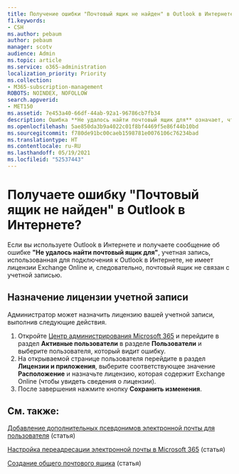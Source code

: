 ```yaml
---
title: Получение ошибки "Почтовый ящик не найден" в Outlook в Интернете
f1.keywords:
- CSH
ms.author: pebaum
author: pebaum
manager: scotv
audience: Admin
ms.topic: article
ms.service: o365-administration
localization_priority: Priority
ms.collection:
- M365-subscription-management
ROBOTS: NOINDEX, NOFOLLOW
search.appverid:
- MET150
ms.assetid: 7e453a40-66df-44ab-92a1-96786cb7fb34
description: Ошибка **Не удалось найти почтовый ящик для** означает, что учетная запись, использованная для подключения к Outlook в Интернете, не имеет лицензии Exchange Online.
ms.openlocfilehash: 5ae850da3b9a4022c01f8bf4469f5e86f44b10bd
ms.sourcegitcommit: f780de91bc00caeb1598781e0076106c76234bad
ms.translationtype: HT
ms.contentlocale: ru-RU
ms.lasthandoff: 05/19/2021
ms.locfileid: "52537443"
---
```

# <a name="getting-a-mailbox-not-found-error-in-outlook-on-the-web"></a>Получаете ошибку "Почтовый ящик не найден" в Outlook в Интернете?

Если вы используете Outlook в Интернете и получаете сообщение об ошибке **"Не удалось найти почтовый ящик для"**, учетная запись, использованная для подключения к Outlook в Интернете, не имеет лицензии Exchange Online и, следовательно, почтовый ящик не связан с учетной записью. 

## <a name="assign-a-license-to-your-account"></a>Назначение лицензии учетной записи

Администратор может назначить лицензию вашей учетной записи, выполнив следующие действия.

1. Откройте  [Центр администрирования Microsoft 365](https://portal.office.com/adminportal/home#/homepage)  и перейдите в раздел  **Активные пользователи**  в разделе  **Пользователи**  и выберите пользователя, который видит ошибку.
1. На открываемой странице пользователя перейдите в раздел  **Лицензии и приложения**, выберите соответствующее значение  **Расположение**  и назначьте лицензию, которая содержит Exchange Online (чтобы увидеть сведения о лицензии). 
1. После завершения нажмите кнопку **Сохранить изменения**.

## <a name="related-content"></a>См. также:

[Добавление дополнительных псевдонимов электронной почты для пользователя](../email/add-another-email-alias-for-a-user.md) (статья)

[Настройка переадресации электронной почты в Microsoft 365](../email/configure-email-forwarding.md) (статья)

[Создание общего почтового ящика](../email/create-a-shared-mailbox.md) (статья)